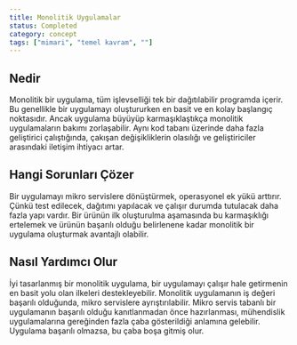 ```yaml
---
title: Monolitik Uygulamalar
status: Completed
category: concept
tags: ["mimari", "temel kavram", ""]
---
```


## Nedir

Monolitik bir uygulama, tüm işlevselliği tek bir dağıtılabilir programda içerir. 
Bu genellikle bir uygulamayı oluştururken en basit ve en kolay başlangıç noktasıdır. 
Ancak uygulama büyüyüp karmaşıklaştıkça monolitik uygulamaların bakımı zorlaşabilir. 
Aynı kod tabanı üzerinde daha fazla geliştirici çalıştığında, çakışan değişikliklerin olasılığı ve geliştiriciler arasındaki iletişim ihtiyacı artar.


## Hangi Sorunları Çözer

Bir uygulamayı mikro servislere dönüştürmek, operasyonel ek yükü arttırır. 
Çünkü test edilecek, dağıtımı yapılacak ve çalışır durumda tutulacak daha fazla yapı vardır. 
Bir ürünün ilk oluşturulma aşamasında bu karmaşıklığı ertelemek ve ürünün başarılı olduğu belirlenene kadar monolitik bir uygulama oluşturmak avantajlı olabilir.


## Nasıl Yardımcı Olur

İyi tasarlanmış bir monolitik uygulama, bir uygulamayı çalışır hale getirmenin en basit yolu olan ilkeleri destekleyebilir. Monolitik uygulamanın iş değeri başarılı olduğunda, mikro servislere ayrıştırılabilir. 
Mikro servis tabanlı bir uygulamanın başarılı olduğu kanıtlanmadan önce hazırlanması, mühendislik uygulamalarına gereğinden fazla çaba gösterildiği anlamına gelebilir. 
Uygulama başarılı olmazsa, bu çaba boşa gitmiş olur.
